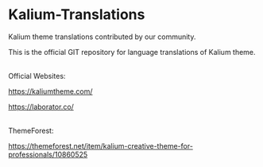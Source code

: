 # Kalium-Translations
Kalium theme translations contributed by our community.

This is the official GIT repository for language translations of Kalium theme.


<br>
Official Websites:

https://kaliumtheme.com/

https://laborator.co/

<br>
ThemeForest:

https://themeforest.net/item/kalium-creative-theme-for-professionals/10860525
